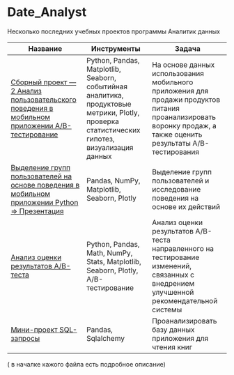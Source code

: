 # Date_Analyst

Несколько последних учебных проектов программы Аналитик данных

| Название | Инструменты | Задача |
|---------|-------------|--------|
| [Сборный проект — 2 Анализ пользовательского поведения в мобильном приложении A/B-тестирование](A_B_test_checkpoint(1).ipynb) | Python, Pandas, Matplotlib, Seaborn, событийная аналитика, продуктовые метрики, Plotly, проверка статистических гипотез, визуализация данных | На основе данных использования мобильного приложения для продажи продуктов питания проанализировать воронку продаж, а также оценить результаты A/B-тестирования |
| [Выделение групп пользователей на основе поведения в мобильном приложении Python => Презентация](mobile_group.ipynb) | Pandas, NumPy, Matplotlib, Seaborn, Plotly | Выделение групп пользователей и исследование поведения на основе их действий |
| [Анализ оценки результатов A/B-теста](project_10.ipynb) | Python, Pandas, Math, NumPy, Stats, Matplotlib, Seaborn, Plotly, A/B-тестирование | Анализ оценки результатов A/B-теста направленного на тестирование изменений, связанных с внедрением улучшенной рекомендательной системы |
| [Мини-проект SQL-запросы](SQL.ipynb) | Pandas, Sqlalchemy | Проанализировать базу данных приложения для чтения книг |


( в началке кажого файла есть подробное описание)
